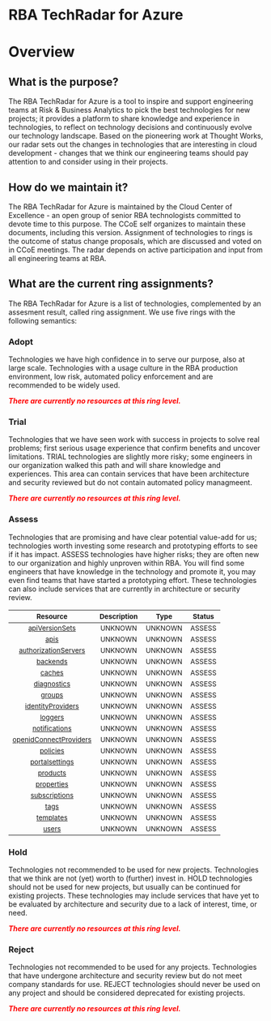 
RBA TechRadar for Azure
=======================

# Overview

## What is the purpose?


The RBA TechRadar for Azure is a tool to inspire and support engineering teams at Risk & Business Analytics to pick the best technologies for new projects; it provides a platform to share knowledge and experience in technologies, to reflect on technology decisions and continuously evolve our technology landscape.  Based on the pioneering work at Thought Works, our radar sets out the changes in technologies that are interesting in cloud development - changes that we think our engineering teams should pay attention to and consider using in their projects.
## How do we maintain it?


The RBA TechRadar for Azure is maintained by the Cloud Center of Excellence - an open group of senior RBA technologists committed to devote time to this purpose.  The CCoE self organizes to maintain these documents, including this version.  Assignment of technologies to rings is the outcome of status change proposals, which are discussed and voted on in CCoE meetings.  The radar depends on active participation and input from all engineering teams at RBA.
## What are the current ring assignments?


The RBA TechRadar for Azure is a list of technologies, complemented by an assesment result, called ring assignment.  We use five rings with the following semantics:
### Adopt


Technologies we have high confidence in to serve our purpose, also at large scale.  Technologies with a usage culture in the RBA production environment, low risk, automated policy enforcement and are recommended to be widely used.  
  
***<font color="red"> There are currently no resources at this ring level. </font>***
### Trial


Technologies that we have seen work with success in projects to solve real problems;  first serious usage experience that confirm benefits and uncover limitations.  TRIAL technologies are slightly more risky; some engineers in our organization walked this path and will share knowledge and experiences.  This area can contain services that have been architecture and security reviewed but do not contain automated policy managmeent.  
  
***<font color="red"> There are currently no resources at this ring level. </font>***
### Assess


Technologies that are promising and have clear potential value-add for us; technologies worth investing some research and prototyping efforts to see if it has impact.  ASSESS technologies have higher risks;  they are often new to our organization and highly unproven within RBA.  You will find some engineers that have knowledge in the technology and promote it, you may even find teams that have started a prototyping effort.  These technologies can also include services that are currently in architecture or security review.  

|<sub>Resource</sub>|<sub>Description</sub>|<sub>Type</sub>|<sub>Status</sub>|
| :---: | :---: | :---: | :---: |
|<sub>[apiVersionSets](https://github.com/openrba/python-azure-techradar/tree/master/Microsoft.DBforMySQL/service/apiVersionSets)</sub>|<sub>UNKNOWN</sub>|<sub>UNKNOWN</sub>|<sub>ASSESS</sub>|
|<sub>[apis](https://github.com/openrba/python-azure-techradar/tree/master/Microsoft.DBforMySQL/service/apis)</sub>|<sub>UNKNOWN</sub>|<sub>UNKNOWN</sub>|<sub>ASSESS</sub>|
|<sub>[authorizationServers](https://github.com/openrba/python-azure-techradar/tree/master/Microsoft.DBforMySQL/service/authorizationServers)</sub>|<sub>UNKNOWN</sub>|<sub>UNKNOWN</sub>|<sub>ASSESS</sub>|
|<sub>[backends](https://github.com/openrba/python-azure-techradar/tree/master/Microsoft.DBforMySQL/service/backends)</sub>|<sub>UNKNOWN</sub>|<sub>UNKNOWN</sub>|<sub>ASSESS</sub>|
|<sub>[caches](https://github.com/openrba/python-azure-techradar/tree/master/Microsoft.DBforMySQL/service/caches)</sub>|<sub>UNKNOWN</sub>|<sub>UNKNOWN</sub>|<sub>ASSESS</sub>|
|<sub>[diagnostics](https://github.com/openrba/python-azure-techradar/tree/master/Microsoft.DBforMySQL/service/diagnostics)</sub>|<sub>UNKNOWN</sub>|<sub>UNKNOWN</sub>|<sub>ASSESS</sub>|
|<sub>[groups](https://github.com/openrba/python-azure-techradar/tree/master/Microsoft.DBforMySQL/service/groups)</sub>|<sub>UNKNOWN</sub>|<sub>UNKNOWN</sub>|<sub>ASSESS</sub>|
|<sub>[identityProviders](https://github.com/openrba/python-azure-techradar/tree/master/Microsoft.DBforMySQL/service/identityProviders)</sub>|<sub>UNKNOWN</sub>|<sub>UNKNOWN</sub>|<sub>ASSESS</sub>|
|<sub>[loggers](https://github.com/openrba/python-azure-techradar/tree/master/Microsoft.DBforMySQL/service/loggers)</sub>|<sub>UNKNOWN</sub>|<sub>UNKNOWN</sub>|<sub>ASSESS</sub>|
|<sub>[notifications](https://github.com/openrba/python-azure-techradar/tree/master/Microsoft.DBforMySQL/service/notifications)</sub>|<sub>UNKNOWN</sub>|<sub>UNKNOWN</sub>|<sub>ASSESS</sub>|
|<sub>[openidConnectProviders](https://github.com/openrba/python-azure-techradar/tree/master/Microsoft.DBforMySQL/service/openidConnectProviders)</sub>|<sub>UNKNOWN</sub>|<sub>UNKNOWN</sub>|<sub>ASSESS</sub>|
|<sub>[policies](https://github.com/openrba/python-azure-techradar/tree/master/Microsoft.DBforMySQL/service/policies)</sub>|<sub>UNKNOWN</sub>|<sub>UNKNOWN</sub>|<sub>ASSESS</sub>|
|<sub>[portalsettings](https://github.com/openrba/python-azure-techradar/tree/master/Microsoft.DBforMySQL/service/portalsettings)</sub>|<sub>UNKNOWN</sub>|<sub>UNKNOWN</sub>|<sub>ASSESS</sub>|
|<sub>[products](https://github.com/openrba/python-azure-techradar/tree/master/Microsoft.DBforMySQL/service/products)</sub>|<sub>UNKNOWN</sub>|<sub>UNKNOWN</sub>|<sub>ASSESS</sub>|
|<sub>[properties](https://github.com/openrba/python-azure-techradar/tree/master/Microsoft.DBforMySQL/service/properties)</sub>|<sub>UNKNOWN</sub>|<sub>UNKNOWN</sub>|<sub>ASSESS</sub>|
|<sub>[subscriptions](https://github.com/openrba/python-azure-techradar/tree/master/Microsoft.DBforMySQL/service/subscriptions)</sub>|<sub>UNKNOWN</sub>|<sub>UNKNOWN</sub>|<sub>ASSESS</sub>|
|<sub>[tags](https://github.com/openrba/python-azure-techradar/tree/master/Microsoft.DBforMySQL/service/tags)</sub>|<sub>UNKNOWN</sub>|<sub>UNKNOWN</sub>|<sub>ASSESS</sub>|
|<sub>[templates](https://github.com/openrba/python-azure-techradar/tree/master/Microsoft.DBforMySQL/service/templates)</sub>|<sub>UNKNOWN</sub>|<sub>UNKNOWN</sub>|<sub>ASSESS</sub>|
|<sub>[users](https://github.com/openrba/python-azure-techradar/tree/master/Microsoft.DBforMySQL/service/users)</sub>|<sub>UNKNOWN</sub>|<sub>UNKNOWN</sub>|<sub>ASSESS</sub>|

### Hold


Technologies not recommended to be used for new projects. Technologies that we think are not (yet) worth to (further) invest in.  HOLD technologies should not be used for new projects, but usually can be continued for existing projects.  These technologies may include services that have yet to be evaluated by architecture and security due to a lack of interest, time, or need.  
  
***<font color="red"> There are currently no resources at this ring level. </font>***
### Reject


Technologies not recommended to be used for any projects. Technologies that have undergone architecture and security review but do not meet company standards for use.  REJECT technologies should never be used on any project and should be considered deprecated for existing projects.  
  
***<font color="red"> There are currently no resources at this ring level. </font>***